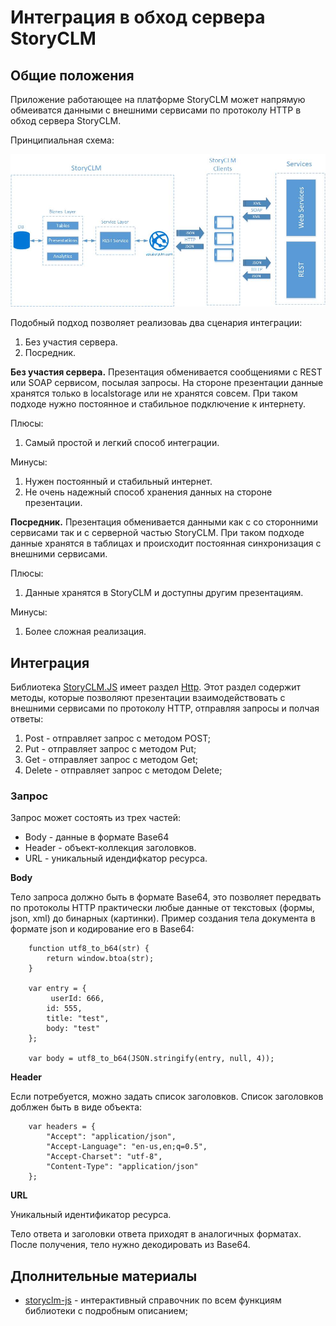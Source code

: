 ﻿# Интеграция в обход сервера StoryCLM

## Общие положения

Приложение работающее на платформе StoryCLM может напрямую обмеиватся данными с внешними сервисами по протоколу HTTP в обход сервера StoryCLM. 

Принципиальная схема:

![1](./images/noserver/1.jpg)

Подобный подход позволяет реализоваь два сценария интеграции:

1. Без участия сервера.
2. Посредник.

**Без участия сервера.** Презентация обменивается сообщениями с REST или SOAP сервисом, посылая запросы. На стороне презентации данные хранятся только в localstorage или не хранятся совсем. При таком подходе нужно постоянное и стабильное подключение к интернету.

Плюсы: 
1. Самый простой и легкий способ интеграции.

Минусы:
1. Нужен постоянный и стабильный интернет.
2. Не очень надежный способ хранения данных на стороне презентации.

**Посредник.** Презентация обменивается данными как с со сторонними сервисами так и с серверной частью StoryCLM. При таком подходе данные хранятся в таблицах и происходит постоянная синхронизация с внешними сервисами.

Плюсы: 
1. Данные хранятся в StoryCLM и доступны другим презентациям.

Минусы:
1. Более сложная реализация.

## Интеграция

Библиотека [StoryCLM.JS](https://github.com/storyclm/storyCLM.js) имеет раздел [Http](https://github.com/storyclm/storyCLM.js#http). Этот раздел содержит методы, которые позволяют презентации взаимодействовать с внешними сервисами по протоколу HTTP, отправляя запросы и полчая ответы:

1. Post - отправляет запрос с методом POST;
2. Put - отправляет запрос с методом Put;
3. Get - отправляет запрос с методом Get;
4. Delete - отправляет запрос с методом Delete;


### Запрос

Запрос может состоять из трех частей:

* Body - данные в формате Base64
* Header - объект-коллекция заголовков.
* URL - уникальный идендифкатор ресурса.

**Body**

Тело запроса должно быть в формате Base64, это позволяет передвать по протоколы HTTP практически любые данные от текстовых (формы, json, xml) до бинарных (картинки).
Пример создания тела документа в формате json и кодирование его в Base64:
```
    function utf8_to_b64(str) {
        return window.btoa(str);
    }

    var entry = {
		 userId: 666,
        id: 555,
        title: "test",
        body: "test"
	};

    var body = utf8_to_b64(JSON.stringify(entry, null, 4));
```
**Header**

Если потребуется, можно задать список заголовков. Список заголовков доблжен быть в виде объекта:
```
    var headers = {
        "Accept": "application/json",
        "Accept-Language": "en-us,en;q=0.5",
        "Accept-Charset": "utf-8",
        "Content-Type": "application/json"
    };
```

**URL**

Уникальный идентификатор ресурса.

Тело ответа и заголовки ответа приходят в аналогичных форматах. После получения, тело нужно декодировать из Base64.

## Дполнительные материалы

* [storyclm-js](https://github.com/storyclm/StoryCLM-Samples/tree/master/storyclm.js/storyclm-js) - интерактивный справочник по всем функциям библиотеки с подробным описанием;